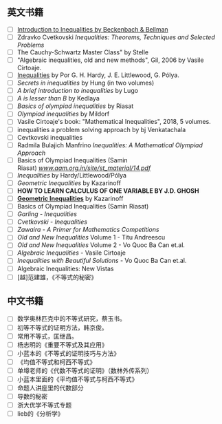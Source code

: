 ## 英文书籍

- [ ] [Introduction to Inequalities by Beckenbach & Bellman](不等式书籍阅读记录/Introduction%20to%20Inequalities%20by%20Beckenbach%20&%20Bellman.md)
- [ ] Zdravko Cvetkovski _Inequalities: Theorems, Techniques and Selected Problems_
- [ ] The Cauchy-Schwartz Master Class" by Stelle
- [ ] "Algebraic inequalities, old and new methods", Gil, 2006 by Vasile Cirtoaje.
- [ ] [Inequalities](https://books.google.com.br/books?id=t1RCSP8YKt8C&printsec=frontcover&dq=George%20Polya%20Inequalities&hl=pt-BR&sa=X&ved=0ahUKEwi-h5nRiJ_dAhVEHZAKHeKYApgQ6wEIKDAA#v=onepage&q=George%20Polya%20Inequalities&f=false) by Por G. H. Hardy, J. E. Littlewood, G. Pólya.
- [ ] _Secrets in inequalities_ by Hung (in two volumes)
- [ ] _A brief introduction to inequalities_ by Lugo
- [ ] _A is lesser than B_ by Kedlaya
- [ ] _Basics of olympiad inequalities_ by Riasat
- [ ] _Olympiad inequalities_ by Mildorf
- [ ] Vasile Cirtoaje's book: "Mathematical Inequalities", 2018, 5 volumes.
- [ ] inequalities a problem solving approach by bj Venkatachala
- [ ] Cevtkovski inequalities
- [ ] Radmila Bulajich Manfrino _Inequalities: A Mathematical Olympiad Approach_
- [ ] Basics of Olympiad Inequalities (Samin Riasat) _www.aam.org.in/site/st_material/14.pdf_
- [ ] _Inequalities_ by Hardy/Littlewood/Pólya
- [ ] _Geometric Inequalities_ by Kazarinoff
- [ ] **HOW TO LEARN CALCULUS OF ONE VARIABLE BY J.D. GHOSH**
- [ ] [**Geometric Inequalities**](http://rads.stackoverflow.com/amzn/click/0883856042) by Kazarinoff
- [ ] Basics of Olympiad Inequalities (Samin Riasat)
- [ ] _Garling - Inequalities_
- [ ] _Cvetkovski - Inequalities_
- [ ] _Zawaira - A Primer for Mathematics Competitions_
- [ ] _Old and New Inequalities_ Volume 1 - Titu Andreescu
- [ ] _Old and New Inequalities_ Volume 2 - Vo Quoc Ba Can et.al.
- [ ] _Algebraic Inequalities_ - Vasile Cirtoaje
- [ ] _Inequalities with Beautiful Solutions_ - Vo Quoc Ba Can et.al.
- [ ] Algebraic Inequalities: New Vistas
- [ ] [越]范建雄，《不等式的秘密》

## 中文书籍

- [ ] 数学奥林匹克中的不等式研究，蔡玉书。
- [ ] 初等不等式的证明方法，韩京俊。
- [ ] 常用不等式，匡继昌。
- [ ] 杨志明的《重要不等式及其应用》
- [ ] 小蓝本的《不等式的证明技巧与方法》
- [ ] 《均值不等式和柯西不等式》
- [ ] 单墫老师的《代数不等式的证明》（数林外传系列）
- [ ] 小蓝本里面的《平均值不等式与柯西不等式》
- [ ] 命题人讲座里的代数部分
- [ ] 导数的秘密
- [ ] 浙大优学不等式专题
- [ ] lieb的《分析学》